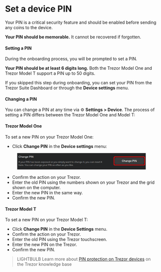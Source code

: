 # Set a device PIN

Your PIN is a critical security feature and should be enabled before sending any coins to the device.

**Your PIN should be memorable.** It cannot be recovered if forgotten.

#### **Setting a PIN**

During the onboarding process, you will be prompted to set a PIN.

**Your PIN should be at least 6 digits long.** Both the Trezor Model One and Trezor Model T support a PIN up to 50 digits.

If you skipped this step during onboarding, you can set your PIN from the Trezor Suite Dashboard or through the **Device settings** menu.

#### **Changing a PIN**

You can change a PIN at any time via ⚙️ **Settings > Device**. The process of setting a PIN differs between the Trezor Model One and Model T:

#### **Trezor Model One**

To set a new PIN on your Trezor Model One:

* Click **Change PIN** in the **Device settings** menu:

<figure><img src="../../.gitbook/assets/Settings_Change_PIN-highlight (1).png" alt=""><figcaption></figcaption></figure>

* Confirm the action on your Trezor.
* Enter the old PIN using the numbers shown on your Trezor and the grid shown on the computer.
* Enter the new PIN in the same way.
* Confirm the new PIN.

#### **Trezor Model T**

To set a new PIN on your Trezor Model T:

* Click **Change PIN** in the **Device Settings** menu.
* Confirm the action on your Trezor.
* Enter the old PIN using the Trezor touchscreen.
* Enter the new PIN on the Trezor.
* Confirm the new PIN.

> LIGHTBULB Learn more about [PIN protection on Trezor devices](https://trezor.io/learn/a/pin-protection-on-trezor-devices) on the Trezor knowledge base
